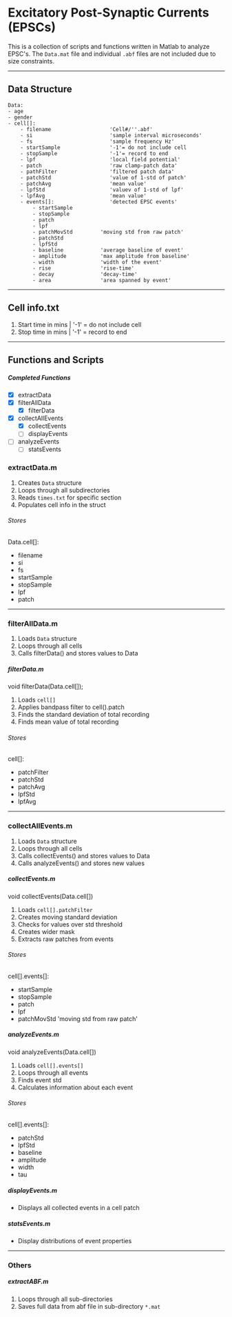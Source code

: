 # Excitatory Post-Synaptic Currents (EPSCs)
This is a collection of scripts and functions written in Matlab to analyze EPSC's. The `Data.mat` file and individual `.abf` files are not included due to size constraints.

---
## Data Structure
	Data:
	- age
	- gender
	- cell[]:
		- filename                   'Cell#/''.abf'
		- si                         'sample interval microseconds'
		- fs                         'sample frequency Hz'
		- startSample                '-1'= do not include cell
		- stopSample                 '-1'= record to end
		- lpf                        'local field potential'
		- patch                      'raw clamp-patch data'
		- pathFilter                 'filtered patch data'
		- patchStd                   'value of 1-std of patch'
		- patchAvg                   'mean value'
		- lpfStd                     'valuev of 1-std of lpf'
		- lpfAvg                     'mean value'
		- events[]:                  'detected EPSC events'
			- startSample
			- stopSample
			- patch
			- lpf
			- patchMovStd         'moving std from raw patch'
			- patchStd
			- lpfStd
			- baseline            'average baseline of event'
			- amplitude           'max amplitude from baseline'
			- width               'width of the event'
			- rise                'rise-time'
			- decay               'decay-time'
			- area                'area spanned by event'
---
## Cell info.txt
1. Start time in mins | '-1' = do not include cell
2. Stop time in mins | '-1' = record to end

---
## Functions and Scripts
##### Completed Functions
- [x] extractData
- [x] filterAllData
	- [x] filterData
- [x] collectAllEvents
	- [x] collectEvents
	- [ ] displayEvents
- [ ] analyzeEvents
	- [ ] statsEvents

### extractData.m
1. Creates `Data` structure
2. Loops through all subdirectories
3. Reads `times.txt` for specific section
4. Populates cell info in the struct

###### Stores
Data.cell[]:
- filename
- si
- fs
- startSample
- stopSample
- lpf
- patch
---
### filterAllData.m
1. Loads `Data` structure
2. Loops through all cells
3. Calls filterData() and stores values to Data

##### filterData.m
void filterData(Data.cell[]);
1. Loads `cell[]`
2. Applies bandpass filter to cell().patch
3. Finds the standard deviation of total recording
4. Finds mean value of total recording

###### Stores
cell[]:
- patchFilter
- patchStd
- patchAvg
- lpfStd
- lpfAvg
---
### collectAllEvents.m
1. Loads `Data` structure
2. Loops through all cells
3. Calls collectEvents() and stores values to Data
4. Calls analyzeEvents() and stores new values

##### collectEvents.m
void collectEvents(Data.cell[])
1. Loads `cell[].patchFilter`
2. Creates moving standard deviation
3. Checks for values over std threshold
4. Creates wider mask
5. Extracts raw patches from events

###### Stores
cell[].events[]:
- startSample
- stopSample
- patch
- lpf
- patchMovStd	  'moving std from raw patch'

##### analyzeEvents.m
void analyzeEvents(Data.cell[])
1. Loads `cell[].events[]`
2. Loops through all events
2. Finds event std
3. Calculates information about each event

###### Stores
cell[].events[]:
- patchStd
- lpfStd
- baseline
- amplitude
- width
- tau

##### displayEvents.m
- Displays all collected events in a cell patch

##### statsEvents.m
- Display distributions of event properties

---
### Others
##### extractABF.m
1. Loops through all sub-directories
2. Saves full data from abf file in sub-directory `*.mat`
